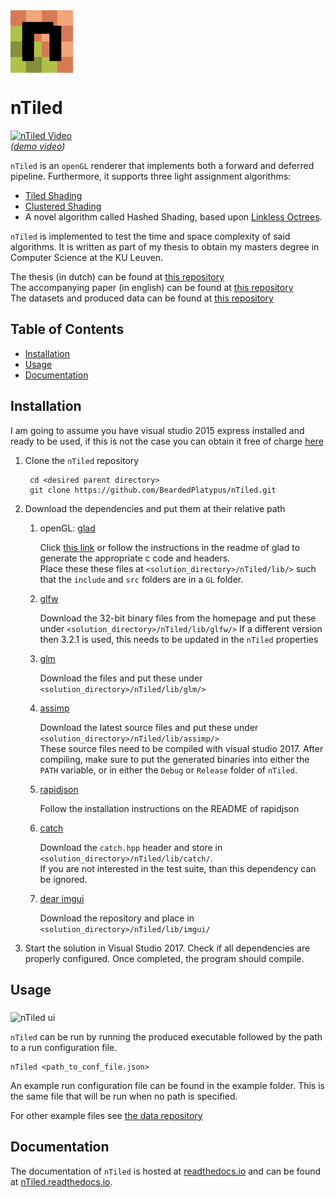 <img src="https://github.com/BeardedPlatypus/nTiled/blob/master/nTiled_icon.png?raw=true" alt="nTiled" title="nTiled" align="middle" height=100px />


# nTiled

[![nTiled Video](https://img.youtube.com/vi/rqLOrPyc3xU/0.jpg)](https://www.youtube.com/watch?v=rqLOrPyc3xU)  
*([demo video](https://www.youtube.com/watch?v=rqLOrPyc3xU))*

`nTiled` is an `openGL` renderer that implements both a forward and deferred
pipeline. Furthermore, it supports three light assignment algorithms:

* [Tiled Shading](https://espace.library.uq.edu.au/data/UQ_385844/tiled_shading_preprint.pdf?Expires=1516958921&Signature=d4SLzYdshwdPGifXMOgHX7iI2dSwAWGalNtQ5EXSYGgOGuraLUIIwj2VrQCScC9a0Ae2PyV1TDiZY6Kin0blRxf7Pf0CsNgTX4E9g-jVedd1YyUwrmrxexhkgqliq5igMAZUowzfpLf5U7kkC0IOWsBSOYTCOq9ejLXeeaUfpu7Wh7F02pCB0flCIqhldc~VraWhwtmHrunmrhtQxDVRt-1MCIMwfAHcGTS5Yo7tSmjPOIv4NLN-umMP7GmlQes0O4~l-qwUS2zk25IupKx-CpGj0f8Q6DJ6StOJmeQf8GqD00R0aLnJetnXf0I-V3~5kvziVnrB2jnwWYuE8z9o0g__&Key-Pair-Id=APKAJKNBJ4MJBJNC6NLQ)
* [Clustered Shading](https://pdfs.semanticscholar.org/76e6/f44d050613371082764010a0731aa1eff8a3.pdf)
* A novel algorithm called Hashed Shading, based upon [Linkless Octrees](https://pdfs.semanticscholar.org/6fe4/2c3dfbfa347956e917e9f1861ebc04375720.pdf).

`nTiled` is implemented to test the time and space complexity of said 
algorithms. It is written as part of my thesis to obtain my masters degree in 
Computer Science at the KU Leuven.  

The thesis (in dutch) can be found at [this repository](https://github.com/BeardedPlatypus/thesis-latex)  
The accompanying paper (in english) can be found at [this repository](https://github.com/BeardedPlatypus/thesis-paper)  
The datasets and produced data can be found at [this repository](https://github.com/BeardedPlatypus/thesis-data)  

## Table of Contents
- [Installation](#installation)
- [Usage](#usage)
- [Documentation](#documentation)

## Installation

I am going to assume you have visual studio 2015 express installed and ready
to be used, if this is not the case you can obtain it free of charge
[here](https://www.visualstudio.com/downloads/)

1. Clone the `nTiled` repository  

        cd <desired parent directory>
        git clone https://github.com/BeardedPlatypus/nTiled.git
      
2. Download the dependencies and put them at their relative path
   1. openGL: [glad](https://github.com/Dav1dde/glad)  
  
      Click [this link](http://glad.dav1d.de/#profile=compatibility&specification=gl&api=gl%3D4.6&api=gles1%3Dnone&api=gles2%3Dnone&api=glsc2%3Dnone&language=c&loader=on)
      or follow the instructions in the readme of glad to generate the
      appropriate c code and headers.  
      Place these these files at `<solution_directory>/nTiled/lib/>` 
      such that the `include` and `src` folders are in a `GL` folder.
      
   2. [glfw](http://www.glfw.org)  
   
      Download the 32-bit binary files from the homepage and put these under
      `<solution_directory>/nTiled/lib/glfw/>`
      If a different version then 3.2.1 is used, this needs to be
      updated in the `nTiled` properties  
      
   3. [glm](https://github.com/g-truc/glm/releases)  
   
      Download the files and put these under
      `<solution_directory>/nTiled/lib/glm/>`  
      
   4. [assimp](http://www.assimp.org)  
   
      Download the latest source files and put these under
      `<solution_directory>/nTiled/lib/assimp/>`  
      These source files need to be compiled with visual studio 2017. 
      After compiling, make sure to put the generated binaries into
      either the `PATH` variable, or in either the `Debug` or 
      `Release` folder of `nTiled`.
      
   5. [rapidjson](https://github.com/miloyip/rapidjson)  
   
      Follow the installation instructions on the README of rapidjson  
      
   6. [catch](https://github.com/catchorg/Catch2)
   
       Download the `catch.hpp` header and store in 
       `<solution_directory>/nTiled/lib/catch/`.  
       If you are not interested in the test suite, than this 
       dependency can be ignored.
       
   7. [dear imgui](https://github.com/ocornut/imgui)
   
       Download the repository and place in
       `<solution_directory>/nTiled/lib/imgui/`

3. Start the solution in Visual Studio 2017. Check if all dependencies are properly
   configured. Once completed, the program should compile.


## Usage

<img src="http://i.imgur.com/kYHsWii.png" alt="nTiled ui" title="nTiled ui" align="middle" height=400px />

`nTiled` can be run by running the produced executable followed by
the path to a run configuration file.

    nTiled <path_to_conf_file.json>

An example run configuration file can be found in the example folder.
This is the same file that will be run when no path is specified.

For other example files see [the data repository](https://github.com/BeardedPlatypus/thesis-data-suite)


## Documentation

The documentation of `nTiled` is hosted at [readthedocs.io](www.readthedocs.io) and can be found at [nTiled.readthedocs.io](http://ntiled.readthedocs.io/en/latest/index.html).
